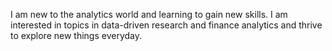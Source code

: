 I am new to the analytics world and learning to gain new skills. I am interested in topics in data-driven research and finance analytics and thrive to explore new things everyday.  

<!---
linhtbentley/linhtbentley is a ✨ special ✨ repository because its `README.md` (this file) appears on your GitHub profile.
You can click the Preview link to take a look at your changes.
--->
